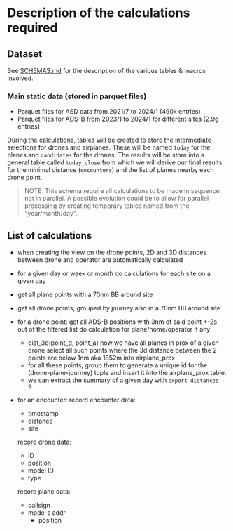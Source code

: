 # Description of the calculations required

## Dataset

See [SCHEMAS.md](SCHEMAS.md) for the description of the various tables & macros involved.

### Main static data (stored in parquet files)

- Parquet files for ASD data from 2021/7 to 2024/1      (490k entries)
- Parquet files for ADS-B from 2023/1 to 2024/1 for different sites (2.9g entries)

During the calculations, tables will be created to store the intermediate selections for drones and airplanes. These
will be named `today` for the planes and `candidates` for the drones. The results will be store into a general table
called `today_close` from which we will derive our final results for the minimal distance (`encounters`) and the list of
planes nearby each drone point.

> NOTE: This schema require all calculations to be made in sequence, not in parallel. A possible evolution could be to
> allow for parallel processing by creating temporary tables named from the "year/month/day".

## List of calculations

- when creating the view on the drone points, 2D and 3D distances between drone and operator are automatically
  calculated

- for a given day or week or month
  do calculations for each site on a given day

- get all plane points with a 70nm BB around site
- get all drone points, grouped by journey also in a 70nm BB around site

- for a drone point:
  get all ADS-B positions with 3nm of said point +-2s out of the filtered list
  do calculation for plane/home/operator if any:
    * dist_3d(point_d, point_a)
      now we have all planes in prox of a given drone
      select all such points where the 3d distance between the 2 points are below 1nm aka 1852m into airplane_prox
    * for all these points, group them to generate a unique id for the (drone-plane-journey) tuple and insert it
      into the airplane_prox table.
    * we can extract the summary of a given day with `export distances -S`

- for an encounter:
  record encounter data:
    * timestamp
  * distance
  * site

  record drone data:
    * ID
    * position
    * model ID
    * type

  record plane data:
    * callsign
  * mode-s addr
    * position

